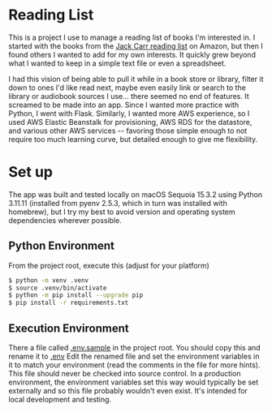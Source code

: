 # Reading List 

This is a project I use to manage a reading list of books I'm interested in.  I started with the books from the [Jack Carr reading list](https://www.amazon.com/shop/jackcarrusa/list/37WQJIYIWUHJF?ref_=cm_sw_r_cp_ud_aipsflist_PQE3BJ1TEY9FAW4707A8) on Amazon, but then I found others I wanted to add for my own interests.  It quickly grew beyond what I wanted to keep in a simple text file or even a spreadsheet.

I had this vision of being able to pull it while in a book store or library, filter it down to ones I'd like read next, maybe even easily link or search to the library or audiobook sources I use... there seemed no end of features.  It screamed to be made into an app. Since I wanted more practice with Python, I went with Flask. Similarly, I wanted more AWS experience, so I used AWS Elastic Beanstalk for provisioning, AWS RDS for the datastore, and various other AWS services -- favoring those simple enough to not require too much learning curve, but detailed enough to give me flexibility. 

# Set up

The app was built and tested locally on macOS Sequoia 15.3.2 using Python 3.11.11 (installed from pyenv 2.5.3, which in turn was installed with homebrew), but I try my best to avoid version and operating system dependencies wherever possible.

## Python Environment

From the project root, execute this (adjust for your platform)

```bash
$ python -m venv .venv
$ source .venv/bin/activate
$ python -m pip install --upgrade pip
$ pip install -r requirements.txt
```

## Execution Environment

There a file called [.env.sample](.env.sample) in the project root.  You should copy this and rename it to [.env]()   Edit the renamed file and set the environment variables in it to match your environment (read the comments in the file for more hints).  This file should never be checked into source control.  In a production environment, the environment variables set this way would typically be set externally and so this file probably wouldn't even exist.  It's intended for local development and testing.





